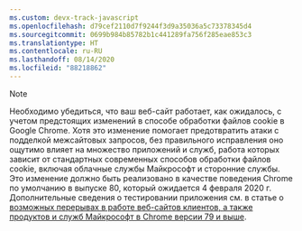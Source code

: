 ```yaml
---
ms.custom: devx-track-javascript
ms.openlocfilehash: d79cef2110d7f9244f3d9a35036a5c73378345d4
ms.sourcegitcommit: 0699b984b85782b1c441289fa756f285eae853c3
ms.translationtype: HT
ms.contentlocale: ru-RU
ms.lasthandoff: 08/14/2020
ms.locfileid: "88218862"
---
```

> [!NOTE] 
> Необходимо убедиться, что ваш веб-сайт работает, как ожидалось, с учетом предстоящих изменений в способе обработки файлов cookie в Google Chrome. Хотя это изменение помогает предотвратить атаки с подделкой межсайтовых запросов, без правильного исправления оно ощутимо влияет на множество приложений и служб, работа которых зависит от стандартных современных способов обработки файлов cookie, включая облачные службы Майкрософт и сторонние службы. Это изменение должно быть реализовано в качестве поведения Chrome по умолчанию в выпуске 80, который ожидается 4 февраля 2020 г. Дополнительные сведения о тестировании приложения см. в статье о [возможных перерывах в работе веб-сайтов клиентов, а также продуктов и служб Майкрософт в Chrome версии 79 и выше](https://support.microsoft.com/help/4522904/potential-disruption-to-customer-websites-in-latest-chrome).